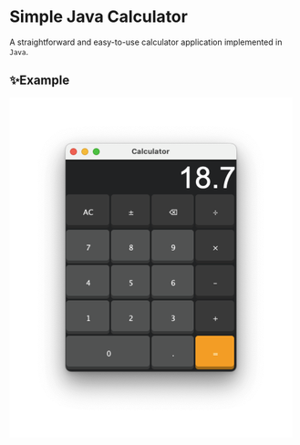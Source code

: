# Simple Java Calculator
A straightforward and easy-to-use calculator application implemented in ```Java```.
## ✨Example
![Calculator Screenshot](images/calculator-screenshot.png)

